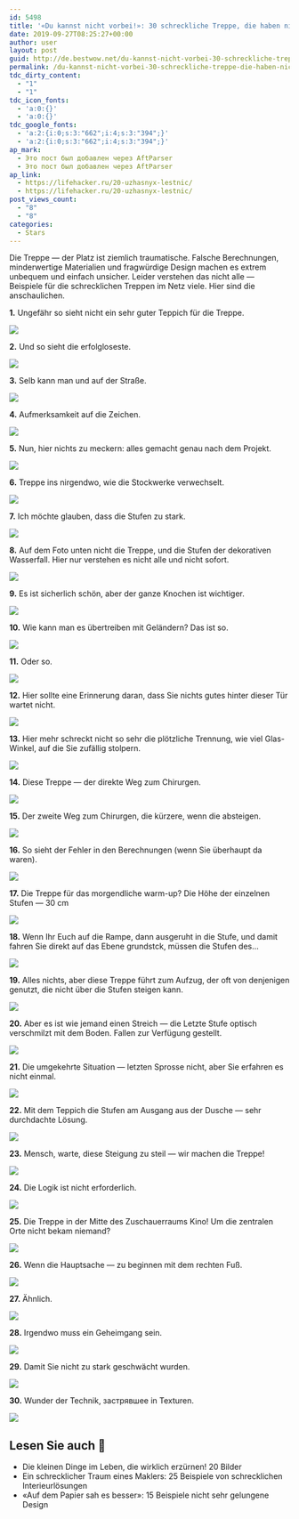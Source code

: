 ```yaml
---
id: 5498
title: '«Du kannst nicht vorbei!»: 30 schreckliche Treppe, die haben nicht für Männer'
date: 2019-09-27T08:25:27+00:00
author: user
layout: post
guid: http://de.bestwow.net/du-kannst-nicht-vorbei-30-schreckliche-treppe-die-haben-nicht-f-r-m-nner/
permalink: /du-kannst-nicht-vorbei-30-schreckliche-treppe-die-haben-nicht-f-r-m-nner/
tdc_dirty_content:
  - "1"
  - "1"
tdc_icon_fonts:
  - 'a:0:{}'
  - 'a:0:{}'
tdc_google_fonts:
  - 'a:2:{i:0;s:3:"662";i:4;s:3:"394";}'
  - 'a:2:{i:0;s:3:"662";i:4;s:3:"394";}'
ap_mark:
  - Это пост был добавлен через AftParser
  - Это пост был добавлен через AftParser
ap_link:
  - https://lifehacker.ru/20-uzhasnyx-lestnic/
  - https://lifehacker.ru/20-uzhasnyx-lestnic/
post_views_count:
  - "8"
  - "8"
categories:
  - Stars
---
```

Die Treppe — der Platz ist ziemlich traumatische. Falsche Berechnungen, minderwertige Materialien und fragwürdige Design machen es extrem unbequem und einfach unsicher. Leider verstehen das nicht alle — Beispiele für die schrecklichen Treppen im Netz viele. Hier sind die anschaulichen.

**1.** Ungefähr so sieht nicht ein sehr guter Teppich für die Treppe.

![](http://de.bestwow.net/wp-content/uploads/2019/09/ty-ne-proydesh-30-uzhasnyh-lestnic-kotorye-delali-ne-dlya-lyudey-1.jpg) 

**2.** Und so sieht die erfolgloseste.

![](http://de.bestwow.net/wp-content/uploads/2019/09/ty-ne-proydesh-30-uzhasnyh-lestnic-kotorye-delali-ne-dlya-lyudey-2.jpg) 

**3.** Selb kann man und auf der Straße.

![](http://de.bestwow.net/wp-content/uploads/2019/09/ty-ne-proydesh-30-uzhasnyh-lestnic-kotorye-delali-ne-dlya-lyudey-3.jpg) 

**4.** Aufmerksamkeit auf die Zeichen.

![](http://de.bestwow.net/wp-content/uploads/2019/09/ty-ne-proydesh-30-uzhasnyh-lestnic-kotorye-delali-ne-dlya-lyudey-4.jpg) 

**5.** Nun, hier nichts zu meckern: alles gemacht genau nach dem Projekt.

![](http://de.bestwow.net/wp-content/uploads/2019/09/ty-ne-proydesh-30-uzhasnyh-lestnic-kotorye-delali-ne-dlya-lyudey-5.jpg) 

**6.** Treppe ins nirgendwo, wie die Stockwerke verwechselt.

![](http://de.bestwow.net/wp-content/uploads/2019/09/ty-ne-proydesh-30-uzhasnyh-lestnic-kotorye-delali-ne-dlya-lyudey-6.jpg) 

**7.** Ich möchte glauben, dass die Stufen zu stark.

![](http://de.bestwow.net/wp-content/uploads/2019/09/ty-ne-proydesh-30-uzhasnyh-lestnic-kotorye-delali-ne-dlya-lyudey-7.jpg) 

**8.** Auf dem Foto unten nicht die Treppe, und die Stufen der dekorativen Wasserfall. Hier nur verstehen es nicht alle und nicht sofort.

![](http://de.bestwow.net/wp-content/uploads/2019/09/ty-ne-proydesh-30-uzhasnyh-lestnic-kotorye-delali-ne-dlya-lyudey-8.jpg) 

**9.** Es ist sicherlich schön, aber der ganze Knochen ist wichtiger.

![](http://de.bestwow.net/wp-content/uploads/2019/09/ty-ne-proydesh-30-uzhasnyh-lestnic-kotorye-delali-ne-dlya-lyudey-9.jpg) 

**10.** Wie kann man es übertreiben mit Geländern? Das ist so.

![](http://de.bestwow.net/wp-content/uploads/2019/09/ty-ne-proydesh-30-uzhasnyh-lestnic-kotorye-delali-ne-dlya-lyudey-10.jpg) 

**11.** Oder so.

![](http://de.bestwow.net/wp-content/uploads/2019/09/ty-ne-proydesh-30-uzhasnyh-lestnic-kotorye-delali-ne-dlya-lyudey-11.jpg) 

**12.** Hier sollte eine Erinnerung daran, dass Sie nichts gutes hinter dieser Tür wartet nicht.

![](http://de.bestwow.net/wp-content/uploads/2019/09/ty-ne-proydesh-30-uzhasnyh-lestnic-kotorye-delali-ne-dlya-lyudey-12.jpg) 

**13.** Hier mehr schreckt nicht so sehr die plötzliche Trennung, wie viel Glas-Winkel, auf die Sie zufällig stolpern.

![](http://de.bestwow.net/wp-content/uploads/2019/09/ty-ne-proydesh-30-uzhasnyh-lestnic-kotorye-delali-ne-dlya-lyudey-13.jpg) 

**14.** Diese Treppe — der direkte Weg zum Chirurgen.

![](http://de.bestwow.net/wp-content/uploads/2019/09/ty-ne-proydesh-30-uzhasnyh-lestnic-kotorye-delali-ne-dlya-lyudey-14.jpg) 

**15.** Der zweite Weg zum Chirurgen, die kürzere, wenn die absteigen.

![](http://de.bestwow.net/wp-content/uploads/2019/09/ty-ne-proydesh-30-uzhasnyh-lestnic-kotorye-delali-ne-dlya-lyudey-15.jpg) 

**16.** So sieht der Fehler in den Berechnungen (wenn Sie überhaupt da waren).

![](http://de.bestwow.net/wp-content/uploads/2019/09/ty-ne-proydesh-30-uzhasnyh-lestnic-kotorye-delali-ne-dlya-lyudey-16.jpg) 

**17.** Die Treppe für das morgendliche warm-up? Die Höhe der einzelnen Stufen — 30 cm

![](http://de.bestwow.net/wp-content/uploads/2019/09/ty-ne-proydesh-30-uzhasnyh-lestnic-kotorye-delali-ne-dlya-lyudey-17.jpg) 

**18.** Wenn Ihr Euch auf die Rampe, dann ausgeruht in die Stufe, und damit fahren Sie direkt auf das Ebene grundstck, müssen die Stufen des&#8230;

![](http://de.bestwow.net/wp-content/uploads/2019/09/ty-ne-proydesh-30-uzhasnyh-lestnic-kotorye-delali-ne-dlya-lyudey-18.jpg) 

**19.** Alles nichts, aber diese Treppe führt zum Aufzug, der oft von denjenigen genutzt, die nicht über die Stufen steigen kann.

![](http://de.bestwow.net/wp-content/uploads/2019/09/ty-ne-proydesh-30-uzhasnyh-lestnic-kotorye-delali-ne-dlya-lyudey-19.jpg) 

**20.** Aber es ist wie jemand einen Streich — die Letzte Stufe optisch verschmilzt mit dem Boden. Fallen zur Verfügung gestellt.

![](http://de.bestwow.net/wp-content/uploads/2019/09/ty-ne-proydesh-30-uzhasnyh-lestnic-kotorye-delali-ne-dlya-lyudey-20.jpg) 

**21.** Die umgekehrte Situation — letzten Sprosse nicht, aber Sie erfahren es nicht einmal.

![](http://de.bestwow.net/wp-content/uploads/2019/09/ty-ne-proydesh-30-uzhasnyh-lestnic-kotorye-delali-ne-dlya-lyudey-21.jpg) 

**22.** Mit dem Teppich die Stufen am Ausgang aus der Dusche — sehr durchdachte Lösung.

![](http://de.bestwow.net/wp-content/uploads/2019/09/ty-ne-proydesh-30-uzhasnyh-lestnic-kotorye-delali-ne-dlya-lyudey-22.jpg) 

**23.** Mensch, warte, diese Steigung zu steil — wir machen die Treppe!

![](http://de.bestwow.net/wp-content/uploads/2019/09/ty-ne-proydesh-30-uzhasnyh-lestnic-kotorye-delali-ne-dlya-lyudey-23.jpg) 

**24.** Die Logik ist nicht erforderlich.

![](http://de.bestwow.net/wp-content/uploads/2019/09/ty-ne-proydesh-30-uzhasnyh-lestnic-kotorye-delali-ne-dlya-lyudey-24.jpg) 

**25.** Die Treppe in der Mitte des Zuschauerraums Kino! Um die zentralen Orte nicht bekam niemand?

![](http://de.bestwow.net/wp-content/uploads/2019/09/ty-ne-proydesh-30-uzhasnyh-lestnic-kotorye-delali-ne-dlya-lyudey-25.jpg) 

**26.** Wenn die Hauptsache — zu beginnen mit dem rechten Fuß.

![](http://de.bestwow.net/wp-content/uploads/2019/09/ty-ne-proydesh-30-uzhasnyh-lestnic-kotorye-delali-ne-dlya-lyudey-26.jpg) 

**27.** Ähnlich.

![](http://de.bestwow.net/wp-content/uploads/2019/09/ty-ne-proydesh-30-uzhasnyh-lestnic-kotorye-delali-ne-dlya-lyudey-27.jpg) 

**28.** Irgendwo muss ein Geheimgang sein.

![](http://de.bestwow.net/wp-content/uploads/2019/09/ty-ne-proydesh-30-uzhasnyh-lestnic-kotorye-delali-ne-dlya-lyudey-28.jpg) 

**29.** Damit Sie nicht zu stark geschwächt wurden.

![](http://de.bestwow.net/wp-content/uploads/2019/09/ty-ne-proydesh-30-uzhasnyh-lestnic-kotorye-delali-ne-dlya-lyudey-29.jpg) 

**30.** Wunder der Technik, застрявшее in Texturen.

![](http://de.bestwow.net/wp-content/uploads/2019/09/ty-ne-proydesh-30-uzhasnyh-lestnic-kotorye-delali-ne-dlya-lyudey-30.jpg) 

<div>
  <h2 class="read-also__title">
    <span>Lesen Sie auch</span> <span>🧐 </span>
  </h2>
  
  <ul class="read-also__list">
    <li>
      Die kleinen Dinge im Leben, die wirklich erzürnen! 20 Bilder
    </li>
    <li>
      Ein schrecklicher Traum eines Maklers: 25 Beispiele von schrecklichen Interieurlösungen
    </li>
    <li>
      «Auf dem Papier sah es besser»: 15 Beispiele nicht sehr gelungene Design
    </li>
  </ul>
</div>